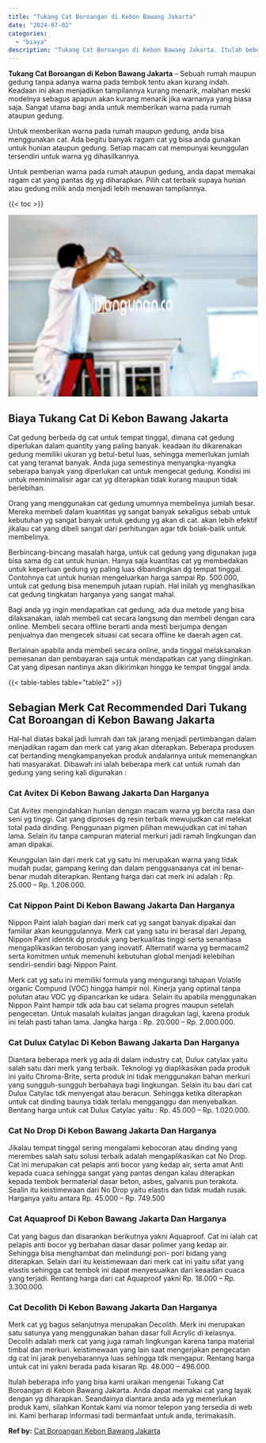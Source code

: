 ```yaml
---
title: "Tukang Cat Boroangan di Kebon Bawang Jakarta"
date: "2024-07-02"
categories: 
  - "biaya"
description: "Tukang Cat Boroangan di Kebon Bawang Jakarta. Itulah beberapa info yang bisa kami uraikan mengenai Tukang Cat Boroangan di Kebon Bawang Jakarta. Anda dapat m..."
---
```


**Tukang Cat Boroangan di Kebon Bawang Jakarta** – Sebuah rumah maupun gedung tanpa adanya warna pada tembok tentu akan kurang indah. Keadaan ini akan menjadikan tampilannya kurang menarik, malahan meski modelnya sebagus apapun akan kurang menarik jika warnanya yang biasa saja. Sangat utama bagi anda untuk memberikan warna pada rumah ataupun gedung.

Untuk memberikan warna pada rumah maupun gedung, anda bisa menggunakan cat. Ada begitu banyak ragam cat yg bisa anda gunakan untuk hunian ataupun gedung. Setiap macam cat mempunyai keunggulan tersendiri untuk warna yg dihasilkannya.

Untuk pemberian warna pada rumah ataupun gedung, anda dapat memakai ragam cat yang pantas dg yg diharapkan. Pilih cat terbaik supaya hunian atau gedung milik anda menjadi lebih menawan tampilannya.

{{< toc >}}

![Tukang Cat Boroangan di Kebon Bawang Jakarta](/images/jasa-cat-murah17.png)

## Biaya Tukang Cat Di Kebon Bawang Jakarta

Cat gedung berbeda dg cat untuk tempat tinggal, dimana cat gedung diperlukan dalam quantity yang paling banyak. keadaan itu dikarenakan gedung memiliki ukuran yg betul-betul luas, sehingga memerlukan jumlah cat yang teramat banyak. Anda juga semestinya menyangka-nyangka seberapa banyak yang diperlukan cat untuk mengecat gedung. Kondisi ini untuk meminimalisir agar cat yg diterapkan tidak kurang maupun tidak berlebihan.

Orang yang menggunakan cat gedung umumnya membelinya jumlah besar. Mereka membeli dalam kuantitas yg sangat banyak sekaligus sebab untuk kebutuhan yg sangat banyak untuk gedung yg akan di cat. akan lebih efektif jikalau cat yang dibeli sangat dari perhitungan agar tdk bolak-balik untuk membelinya.

Berbincang-bincang masalah harga, untuk cat gedung yang digunakan juga bisa sama dg cat untuk hunian. Hanya saja kuantitas cat yg membedakan untuk keperluan gedung yg paling luas dibandingkan dg tempat tinggal. Contohnya cat untuk hunian mengeluarkan harga sampai Rp. 500.000, untuk cat gedung bisa menempuh jutaan rupiah. Hal inilah yg menghasilkan cat gedung tingkatan harganya yang sangat mahal.

Bagi anda yg ingin mendapatkan cat gedung, ada dua metode yang bisa dilaksanakan, ialah membeli cat secara langsung dan membeli dengan cara online. Membeli secara offline berarti anda mesti berjumpa dengan penjualnya dan mengecek situasi cat secara offline ke daerah agen cat.

Berlainan apabila anda membeli secara online, anda tinggal melaksanakan pemesanan dan pembayaran saja untuk mendapatkan cat yang diinginkan. Cat yang dipesan nantinya akan dikirimkan hingga ke tempat tinggal anda.

{{< table-tables table="table2" >}}

## Sebagian Merk Cat Recommended Dari Tukang Cat Boroangan di Kebon Bawang Jakarta

Hal-hal diatas bakal jadi lumrah dan tak jarang menjadi pertimbangan dalam menjadikan ragam dan merk cat yang akan diterapkan. Beberapa produsen cat bertanding mengkampanyekan produk andalannya untuk memenangkan hati masyarakat. Dibawah ini ialah beberapa merk cat untuk rumah dan gedung yang sering kali digunakan :

### Cat Avitex Di Kebon Bawang Jakarta Dan Harganya

Cat Avitex mengindahkan hunian dengan macam warna yg bercita rasa dan seni yg tinggi. Cat yang diproses dg resin terbaik mewujudkan cat melekat total pada dinding. Penggunaan pigmen pilihan mewujudkan cat ini tahan lama. Selain itu tanpa campuran material merkuri jadi ramah lingkungan dan aman dipakai.

Keunggulan lain dari merk cat yg satu ini merupakan warna yang tidak mudah pudar, gampang kering dan dalam pengguanaanya cat ini benar-benar mudah diterapkan. Rentang harga dari cat merk ini adalah : Rp. 25.000 – Rp. 1.206.000.

### Cat Nippon Paint Di Kebon Bawang Jakarta Dan Harganya

Nippon Paint ialah bagian dari merk cat yg sangat banyak dipakai dan familiar akan keunggulannya. Merk cat yang satu ini berasal dari Jepang, Nippon Paint identik dg produk yang berkualitas tinggi serta senantiasa mengaplikasikan terobosan yang inovatif. Alternatif warna yg bermacam2 serta komitmen untuk memenuhi kebutuhan global menjadi kelebihan sendiri-sendiri bagi Nippon Paint.

Merk cat yg satu ini memiliki formula yang mengurangi tahapan Volatile organic Compund (VOC) hingga hampir nol. Kinerja yang optimal tanpa polutan atau VOC yg dipancarkan ke udara. Selain itu apabila menggunakan Nippon Paint hampir tdk ada bau cat selama progres maupun setelah pengecetan. Untuk masalah kulaitas jangan diragukan lagi, karena produk ini telah pasti tahan lama. Jangka harga : Rp. 20.000 – Rp. 2.000.000.

### Cat Dulux Catylac Di Kebon Bawang Jakarta Dan Harganya

Diantara beberapa merk yg ada di dalam industry cat, Dulux catylax yaitu salah satu dari merk yang terbaik. Teknologi yg diaplikasikan pada produk ini yaitu Chroma-Brite, serta produk ini tidak menggunakan bahan merkuri yang sungguh-sungguh berbahaya bagi lingkungan. Selain itu bau dari cat Dulux Catylac tdk menyengat atau beracun. Sehingga ketika diterapkan untuk cat dinding baunya tidak terlalu mengganggu dan menyebalkan. Bentang harga untuk cat Dulux Catylac yaitu : Rp. 45.000 – Rp. 1.020.000.

### Cat No Drop Di Kebon Bawang Jakarta Dan Harganya

Jikalau tempat tinggal sering mengalami kebocoran atau dinding yang merembes salah satu solusi terbaik adalah mengaplikasikan cat No Drop. Cat ini merupakan cat pelapis anti bocor yang kedap air, serta amat Anti kepada cuaca sehingga sangat yang pantas dengan kalau diterapkan kepada tembok bermaterial dasar beton, asbes, galvanis pun terakota. Sealin itu keistimewaan dari No Drop yaitu elastis dan tidak mudah rusak. Harganya yaitu antara Rp. 45.000 – Rp. 749.500

### Cat Aquaproof Di Kebon Bawang Jakarta Dan Harganya

Cat yang bagus dan disarankan berikutnya yakni Aquaproof. Cat ini ialah cat pelapis anti bocor yg berbahan dasar dasar polimer yang kedap air. Sehingga bisa menghambat dan melindungi pori- pori bidang yang diterapkan. Selain dari itu keistimewaan dari merk cat ini yaitu sifat yang elastis sehingga cat tembok ini dapat menyesuaikan dari keaadan cuaca yang terjadi. Rentang harga dari cat Aquaproof yakni Rp. 18.000 – Rp. 3.300.000.

### Cat Decolith Di Kebon Bawang Jakarta Dan Harganya

Merk cat yg bagus selanjutnya merupakan Decolith. Merk ini merupakan satu satunya yang menggunakan bahan dasar full Acrylic di kelasnya. Decolih adalah merk cat yang juga ramah lingkungan karena tanpa material timbal dan merkuri. keistimewaan yang lain saat mengerjakan pengecatan dg cat ini jarak penyebarannya luas sehingga tdk mengapur. Rentang harga untuk cat ini yakni berada pada kisaran Rp. 48.000 – 496.000.

Itulah beberapa info yang bisa kami uraikan mengenai Tukang Cat Boroangan di Kebon Bawang Jakarta. Anda dapat memakai cat yang layak dengan yg diharapkan. Seandainya diantara anda ada yg memerlukan produk kami, silahkan Kontak kami via nomor telepon yang tersedia di web ini. Kami berharap informasi tadi bermanfaat untuk anda, terimakasih.

**Ref by:** [Cat Boroangan Kebon Bawang Jakarta](https://id.wikipedia.org/wiki/Cat)
